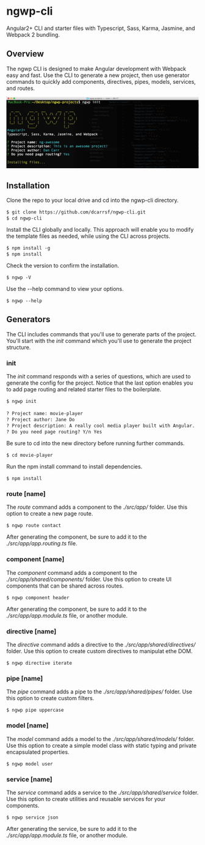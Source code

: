 # ngwp-cli
Angular2+ CLI and starter files with Typescript, Sass, Karma, Jasmine, and Webpack 2 bundling.

## Overview
The ngwp CLI is designed to make Angular development with Webpack easy and fast. Use the CLI to generate a new project, then use generator commands to quickly add components, directives, pipes, models, services, and routes.

![Screenshot](/img/ngwp-cli.jpg)

## Installation
Clone the repo to your local drive and cd into the ngwp-cli directory. 
```
$ git clone https://github.com/dcarrsf/ngwp-cli.git
$ cd ngwp-cli
```
Install the CLI globally and locally. This approach will enable you to modify the template files as needed, while using the CLI across projects.

```
$ npm install -g
$ npm install
```
Check the version to confirm the installation.

```
$ ngwp -V
```
Use the --help command to view your options.

```
$ ngwp --help
```

## Generators
The CLI includes commands that you'll use to generate parts of the project. You'll start with the *init* command which you'll use to generate the project structure.

### init
The *init* command responds with a series of questions, which are used to generate the config for the project. Notice that the last option enables you to add page routing and related starter files to the boilerplate.
```
$ ngwp init

? Project name: movie-player
? Project author: Jane Do
? Project description: A really cool media player built with Angular.
? Do you need page routing? Y/n Yes
```
Be sure to cd into the new directory before running further commands. 

```
$ cd movie-player
```
Run the npm install command to install dependencies.

```
$ npm install
```

### route [name]
The *route* command adds a component to the *./src/app/* folder. Use this option to create a new page route. 

```
$ ngwp route contact
```
After generating the component, be sure to add it to the *./src/app/app.routing.ts* file.

### component [name]
The *component* command adds a component to the *./src/app/shared/components/* folder. Use this option to create UI components that can be shared across routes. 

```
$ ngwp component header
```
After generating the component, be sure to add it to the *./src/app/app.module.ts* file, or another module.

### directive [name]
The *directive* command adds a directive to the *./src/app/shared/directives/* folder. Use this option to create custom directives to manipulat ethe DOM. 

```
$ ngwp directive iterate
```

### pipe [name]
The *pipe* command adds a pipe to the *./src/app/shared/pipes/* folder. Use this option to create custom filters. 

```
$ ngwp pipe uppercase
```

### model [name]
The *model* command adds a model to the *./src/app/shared/models/* folder. Use this option to create a simple model class with static typing and private encapsulated properties. 

```
$ ngwp model user
```

### service [name]
The *service* command adds a service to the *./src/app/shared/service* folder. Use this option to create utilities and reusable services for your components. 

```
$ ngwp service json
```
After generating the service, be sure to add it to the *./src/app/app.module.ts* file, or another module.
